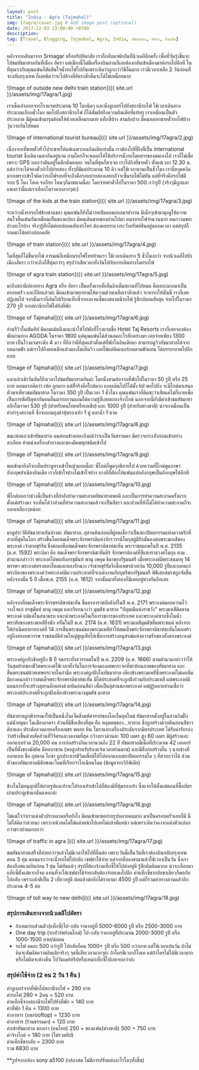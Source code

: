 ```yaml
---
layout: post
title: "India - Agra (Tajmahal)"
img: 17agra/cover.jpg # Add image post (optional)
date: 2017-12-03 13:00:00 +0700
description:
tag: [Travel, Blogging, Tajmahal, Agra, India, ทัชมาฮาล, อัครา, อินเดีย]
---
```


หลังจากกลับมาจาก Srinagar หรือทริปหิมาลัย เราก็กลับมาพักกันที่นิวเดลีอีกครั้ง เพื่อที่วันรุ่งขึ้นจะไปชมทัชมาฮาลกันที่เมือง อัครา แต่เมืองนี้ไม่มีเครื่องบินผ่านก็เลยต้องกลับเข้าเมืองมาต่อรถไปอีกที ในที่สุดเรากับคุณแฟนก็ตัดสินใจนั่งรถไฟไปกันเพราะคิดว่าถูกกว่าวิธีอื่นมาก เรามีเวลาเหลือ 2 วันก่อนที่จะกลับกรุงเทพ ก็เลยคิดว่าจะไปค้างที่อัคราสักคืนจะได้ไม่เหนื่อยมาก

![Image of outside new delhi train station]({{ site.url }}/assets/img/17agra/1.jpg)

เราเช็คเอ้าออกจากโรงแรมประมาณ 10 โมงนิดๆ และนั่งอูเบอร์ไปยังสถานีรถไฟ ใช้เวลาเดินทางประมาณเกือบชั่วโมง
พอไปถึงสถานีรถไฟ ก็ได้สัมผัสถึงความอินเดียที่แท้ทรู เราเหมือนเป็นตัวประหลาด มีผู้คนเข้ามารุมล้อมให้ช่วยเหลือมากมาย แท็กซี่บ้าง สามล้อบ้าง มีคนหลอกขายตั๋วรถไฟบ้าง วุ่นวายกันไปหมด

![Image of international tourist bureau]({{ site.url }}/assets/img/17agra/2.jpg)

เนื่องจากที่ขายตั๋วทั่วไปจะขายให้แต่เฉพาะคนอินเดียเท่านั้น เราต้องไปที่ฝั่งที่เป็น international tourist ซึ่งเดินวนหากันอยู่นาน ถามใครก็จะหลอกให้ใช้บริการนั่งรถโดยสารของตนเองไป เราก็ไม่เชื่อเพราะ GPS บอกว่ามันอยู่ในตึกนั่นแหละ จนในที่สุดก็หาเจอ เราไปถึงที่ขายตั๋ว ตั้งแต่เวลา 12.30 น. แต่กว่าจะได้จองตั๋วปาไปบ่ายสอง ทั้งๆที่มีแค่ประมาณ 10 คิว แต่ใช้เวลานานเป็นชั่วโมง เรานี่หงุดหงิดมากเพราะเข้าใจผิดว่ารถไฟรอบที่จะถึงคือรอบบ่ายสองเลยกลัวจะขึ้นรถไฟไม่ทัน แต่ที่จริงคือรถไฟมีรอบ 5 โมง โอเค รอก็รอ ไหนๆก็มาขนาดนี้ละ โดยจ่ายค่าตั๋วไปในราคา 500 กว่ารูปี (จริงๆมีถูกและแพงกว่านี้แต่เราเลือกในราคากลางๆค่ะ)

![Image of the kids at the train station]({{ site.url }}/assets/img/17agra/3.jpg)

ระหว่างนั่งรอรถไฟข้างชานชลา คุณแฟนก็ยังไม่วายเปิดคอมออกมาทำงาน มีเด็กๆเข้ามามุงดูให้ความสนใจตื่นเต้นกันเหมือนเป็นของแปลก มีคนเดินขายของผ่านไปมา คนรอรถไฟจำนวนมาก คนกวาดขยะบ้างอะไรบ้าง จริงๆรู้สึกไม่ค่อยปลอดภัยเท่าไหร่ ต้องคอยระแวงระวังทรัพย์สินอยู่ตลอดเวลา แต่สรุปก็รอดมาได้อย่างปลอดภัย

![Image of train station]({{ site.url }}/assets/img/17agra/4.jpg)

ในที่สุดก็ได้ขึ้นรถไฟ อารมณ์ก็เหมือนรถไฟไทยบ้านเรา ใช้เวลาเดินทาง 5 ชั่วโมงกว่า จากนิวเดลีไปยังเมืองอัครา กว่าจะถึงก็สี่ทุ่มกว่าๆ สรุปว่าเสียเวลาทั้งวันไปกับการเดินทางโดยรถไฟ

![Image of agra train station]({{ site.url }}/assets/img/17agra/5.jpg)

มาถึงสถานีปลายทาง Agra หรือ อัครา เป็นครั้งแรกที่เห็นลิงเต็มสถานทีไปหมด คือเยอะมากมาเป็นครอบครัว และก็อีกแล้วค่ะ มีคนเข้ามาพยายามให้ความช่วยเหลือเราอีกแล้ว จะหารถให้นั่นนี่ เราก็เลยปฏิเสธไป จากนั้นเราก็เดินไปเรียกแท็กซี่จากเอเจนซี่ของสถานนีรถไฟ รู้สึกปลอดภัยสุด จ่ายไปในราคา 270 รูปี จากสถานีรถไฟไปยังที่พัก

![Image of Tajmahal]({{ site.url }}/assets/img/17agra/6.jpg)

อ่านรีวิวในพันทิป มีคอมเม้นนึงแนะนำให้ไปพักที่โรงแรมชื่อ Hotel Taj Resorts เราก็เลยจองห้องพักผ่านทาง AGODA ในราคา 1800 แต่คุณแฟนได้ส่วนลดอะไรสักอย่างมา เลยจ่ายเพียง 1300 บาท เป็นโรงแรมระดับ 4 ดาว ที่ถือว่าดีที่สุดแล้วตั้งแต่ที่พักในอินเดียมา สามารถดูวิวทัชมาฮาลได้จากบนดาดฟ้า แต่เราไปถึงตอนดึกแล้วมองไม่เห็นวิว เลยได้แต่ดินเนอร์บนดาดฟ้าแทน ได้บรรยากาศไปอีกแบบ

![Image of Tajmahal]({{ site.url }}/assets/img/17agra/7.jpg)

และแล้วเช้าวันถัดก็ถึงเวลาไปชมทัชมาฮาลกันค่ะ โดยนั่งสามล้อจากที่พักไปในราคา 50 รูปี หรือ 25 บาท ตอนแรกคิดว่า เห้ย ถูกมาก แต่ที่่จริงคือใกล้มาก แบบเดินไปก็ได้มั้ง lol พอไปถึง จะมีไกด์มาเสนอตัวพาเที่ยวชมทัชมาฮาล ในราคา 350 รูปี เป็นเวลา 1 ชั่วโมง คุณแฟนเราก็คิดซะว่าเสียแค่ไม่กี่บาทเพื่อเป็นการตัดปัญหากันคนอื่นมารบกวนแถมได้ความรู้ก็เลยตกลงจ้างไกด์ นอกจากนี้ยังมีค่าเข้าชมทัชมาฮาลอีกในราคา 530 รูปี (สำหรับคนไทยหรือเอเชีย) และ 1000 รูปี (สำหรับต่างชาติ) น่าจะเหมือนเป็นค่าบำรุงสถานที่ ซึ่งจะแถมถุงผ้าหุ้มรองเท้า 1 คู่ และน้ำ 1 ขวด

![Image of Tajmahal]({{ site.url }}/assets/img/17agra/8.jpg)

ขณะต่อแถวเข้าทัชมาฮาล คนค่อนข้างเยอะถึงแม้ว่าจะเป็นวันธรรมดา มีตรวจกระเป๋าก่อนเข้าอย่างละเอียด ห้ามนำเครื่องสำอางและของมีคมทุกชนิดเข้าไป

![Image of Tajmahal]({{ site.url }}/assets/img/17agra/9.jpg)

พอเข้ามาถึงก็จะเห็นประตูทางเข้าใหญ่ๆแบบนี้ค่ะ พี่ไกด์ก็พูดๆอธิบายไป ด้วยความที่ไกด์พูดภาษาอังกฤษสำเนียงอินเดีย เราก็เข้าใจบ้างไม่เข้าใจบ้าง บางทีก็ตัองให้แฟนแปลอังกฤษเป็นอังกฤษให้อีกที

![Image of Tajmahal]({{ site.url }}/assets/img/17agra/10.jpg)

พี่ไกด์บอกว่าช่วงนี้เป็นช่วงที่กำลังทำความสะอาดทัชมาฮาลพอดี และเป็นการทำความสะอาดครั้งแรกตั้งแต่สร้างมา จะเห็นได้ว่าส่วนที่ทำความสะอาดแล้วจะเป็นสีขาว และส่วนที่ยังไม่ได้ทำความสะอาดก็จะออกเหลืองๆหน่อย

![Image of Tajmahal]({{ site.url }}/assets/img/17agra/11.jpg)

มาดูประวัติทัชมาฮาลกันบ้างค่ะ ทัชมาฮาล..สุสานหินอ่อนที่ผู้คนเชื่อว่าเป็นสถาปัตยกรรมแห่งความรักที่สวยที่สุดในโลก สร้างขึ้นโดยสมเด็จพระจักรพรรดิแห่งจักรวรรดิโมกุลผู้มีรักมั่นคงต่อพระมเหสีของพระองค์ เจ้าชายขุร์รัม ชึ่งต่อมาคือสมเด็จพระจักรพรรดิชาห์ชะฮัน พระราชสมภพในปี พ.ศ. 2135 (ค.ศ. 1592) พระบิดา คือ สมเด็จพระจักรพรรดิชะฮันคีร์ จักรพรรดิองค์ที่สี่แห่งราชวงศ์โมกุล ตามตำนานกล่าวว่า พระองค์ได้พบกับอรชุมันท์ พานุ เพคุม ธิดาของรัฐมนตรี เมื่อพระองค์มีพระชนมายุ 14 พรรษา พระองค์ทรงหลงใหลและหลงรักนาง เจ้าชายขุร์รัมจึงซื้อเพชรด้วยเงิน 10,000 รูปีและบอกแก่พระบิดาของพระองค์ว่าพระองค์มีความประสงค์ที่จะแต่งงานกับบุตรีของรัฐมนตรี พิธีเสกสมรสถูกจัดขึ้นหลังจากนั้น 5 ปี เมื่อพ.ศ. 2155 (ค.ศ. 1612) จากนั้นมาทั้งสองก็มิเคยอยู่ห่างกันอีกเลย

![Image of Tajmahal]({{ site.url }}/assets/img/17agra/12.jpg)

หลังจากที่สมเด็จพระจักรพรรดิชาห์ชะฮัน ขึ้นครองราชบัลลังก์ในปี พ.ศ. 2171 พระองค์มอบความไว้วางใจแก่ อรชุมันท์ พานุ เพคุม และเรียกนางว่า มุมตัซ มาฮาล "อัญมณีแห่งราชวัง" พระมเหสีติดตามพระองค์
แม้แต่ในสนามรบ แนะนำพระองค์ในเรื่องราชการของประเทศ และพระองค์ซาบซึ้งในน้ำพระทัยของพระมเหสียิ่งนัก ครั้นในปี พ.ศ. 2174 (ค.ศ. 1631) พระมเหสีมุมตัซสิ้นพระชนม์ หลังจากให้กำเนิดทายาทองค์ที่ 14 การสิ้นพระชนม์ของพระมเหสีทำให้สมเด็จพระจักรพรรดิชาห์ชะฮันโศกเศร้าอยู่ถึงสองทศวรรษ ราชสมบัติส่วนใหญ่สูญเสียไปเพื่อการสร้างอนุสรณ์แห่งความรักของทั้งสองพระองค์

![Image of Tajmahal]({{ site.url }}/assets/img/17agra/13.jpg)

พระองค์ถูกกักขังอยู่ถึง 8 ปี จนกระทั่งสวรรคตในปี พ.ศ. 2209 (ค.ศ. 1666) ตามตำนานกล่าวว่าให้วันสุดท้ายของชีวิตพระองค์ใช้เวลาทั้งวันในการจ้องมองเศษกระจกที่สะท้อนภาพของทัชมาฮาล และสิ้นพระชนม์ด้วยเศษกระจกในกำมือ พระองค์ถูกฝังในทัชมาฮาล เคียงข้างพระมเหสีซึ่งพระองค์ไม่เคยลืม มีบางคนกล่าวว่าสมเด็จพระจักรพรรดิชาห์ชะฮัน มิได้ประสงค์ที่จะถูกฝังร่วมกับประมเหสี แต่พระองค์มีแผนการที่จะสร้างสุสานอีกแห่งด้วยหินอ่อนสีดำ เพื่อเป็นสุสานของพระองค์ แต่ผู้รู้หลายท่านเชื่อว่าพระองค์ประสงค์ที่จะถูกฝังเคียงข้างพระนางมุมตัซ มาฮาล

![Image of Tajmahal]({{ site.url }}/assets/img/17agra/14.jpg)

ทัชมาฮาลถูกพิจารณาให้เป็นหนึ่งในเจ็ดสิ่งมหัศจรรย์ของโลกในยุคใหม่ ทัชมาฮาลตั้งอยู่ในสวนริมฝั่งแม่น้ำยมุนา ในเมืองอาครา ส่วนที่มีชื่อเสียงที่สุด คือ หลุมศพของ...ทาฮาล ซึ่งถูกสร้างด้วยหินอ่อนสีขาว ศิลาแลง ประดับลวดลายเครื่องเพชร พลอย หิน โมราและเครื่องประดับจากมิตรประเทศ ได้รับคำรับรองว่าสร้างขึ้นด้วยสัดส่วนที่วิจิตรและงดงามที่สุด กว้างยาวด้านละ 100 เมตร สูง 60 เมตร มีผู้สร้างและออกแบบร่วม 20,000 คน การก่อสร้างกินเวลานานถึง 22 ปี ทัชมาฮาลมีเนื้อที่ประมาณ 42 เอเคอร์ เป็นที่ตั้งของมัสยิด มีหออาซาน (หอสูงสำหรับร้องแจ้งเวลาทำนมาซ) และมีสิ่งก่อสร้างอื่น ๆ นายช่างที่ออกแบบ ชื่อ อุสตาด ไอซา ถูกประหารชีวิตเพื่อมิให้ไปออกแบบสถาปัตยกรรมใด ๆ ที่สวยกว่าได้ ส่วนหัวของทัชมาฮาลมีลักษณะโดมที่เรียกว่าโอเนียนโดม (ข้อมูลจากวิกิพิเดีย)

![Image of Tajmahal]({{ site.url }}/assets/img/17agra/15.jpg)

ข้างในไม่อนุญาติให้ถ่ายรูปและถ้าจะใส่รองเท้าเข้าไปก็ต้องมีที่หุ้มรองเท้า ซึ่งแจกให้ตั้งแต่ตอนที่ซื้อบัตรผ่านประตูเข้ามานั่นแหละค่ะ

![Image of Tajmahal]({{ site.url }}/assets/img/17agra/16.jpg)

ไม่แน่ใจว่าเราแต่งตัวประหลาดหรือยังไง มีคนเข้ามาขอถ่ายรูปหลายคนมาก มาเป็นครอบครัวเลยก็มี นี่ไม่ได้คิดว่าสวยนะ เพราะหน้าสดไม่ได้แต่งหน้าไปเลยไม่กล้ามั่นหน้า แต่เพราะคิดว่าคงจะแต่งตัวแปลกกว่าชาวบ้านมากกว่า

![Image of traffic in agra ]({{ site.url }}/assets/img/17agra/17.jpg)

ชมทัชมาฮาลเสร็จก็บ่ายกว่าๆแล้วไม่มีเวลาให้ไปที่อื่นต่อ เพราะวันนี้เป็นวันที่เราต้องบินกลับกรุงเทพตอน 3 ทุ่ม  ตอนแรกว่าจะนั่งรถไฟไปกลับ เซฟค่าใช้จ่าย แต่จากที่ลองขามาแล้วใช้เวลาเป็นวัน ซึ่งเราต้องถึงสนามบินก่อน 1 ทุ่ม ไม่ทันแน่ๆ สรุปก็ต้องจ้างแท็กซี่ให้ไปส่งอยู่ดี รู้สึกคิดผิดมากก น่าจะเลือกมาแท็กซี่ตั้งแต่แรกก็จบ แทนที่จะได้เซฟค่าใช้จ่ายกลับต้องจ่ายแพงไปอีก ค่าแท็กซี่ขากลับขาเดียวก็พอกับไปกลับ เพราะเค้าตีเป็น 2 เที่ยวอยู่ดี ต่อแล้วต่ออีกได้ราคามา 4500 รูปี แต่ก็รวมค่าทางด่วนแล้วอีกประมาณ 4-5 ต่อ

![Image of toll way to new delhi]({{ site.url }}/assets/img/17agra/18.jpg)

### สรุปการเดินทางจากนิวเดลีไปอัครา
- ถ้าเหมารถส่วนตัว(แท็กซี่)ไป-กลับ ราคาอยู่ที่ 5000-6000 รูปี หรือ 2500-3000 บาท  
- One day trip (รถทัวร์พร้อมไกด์) ไป-กลับ ราคาอยู่ที่ประมาณ 2000-3000 รูปี หรือ 1000-1500 บาท/ต่อคน  
- รถไฟ คนละ 500 กว่ารูปี ไปกลับก็คน 1000+ รูปี หรือ 500 กว่าบาท แต่ใช้เวลาเปนวัน ถ้าไม่คิดจะสัมผัสความอินเดียจริงๆ จุดนี้เสียเวลามากๆค่ะ ถ้าใครมีเวลาก็โอเค แต่ถ้าใครไม่ได้มีเวลามากหรือไม่คิดจะค้างคืน ไปวันเดย์ทริปหรือเหมาเท็กซี่ไปเลยจบกว่าค่ะ

### สรุปค่าใช้จ่าย (2 คน 2 วัน 1 คืน )  
ค่าอูเบอร์จากที่พักไปสถานีรถไฟ = 290 บาท  
ค่ารถไฟ 260 × 2คน = 520 บาท  
ค่าแท็กซี่จากสถานีรถไฟไปยังที่พัก = 140 บาท  
ค่าที่พัก 1 คืน = 1300 บาท    
ค่าอาหาร (บนrooftop) = 1230 บาท      
ค่าอาหาร (ร้านธรรมดา) = 120 บาท    
ค่าเข้าทัชมาฮาล ของเรา (คนไทย) 250 + ของแฟน(ต่างชาติ) 500  = 750 บาท    
ค่าจ้างไกด์ = 180 บาท  (ไม่รวมทิป)    
ค่าแท็กซี่ขากลับ = 2300 บาท  
รวม 6830 บาท  

**รูปจากกล้อง sony a5100 (กล้องสด ไม่มีการปรับแต่งอะไรใดๆทั้งสิ้น)
